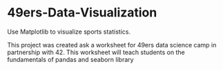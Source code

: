 # 49ers-Data-Visualization
Use Matplotlib to visualize sports statistics.

This project was created ask a worksheet for 49ers data science camp in partnership with 42.
This worksheet will teach students on the fundamentals of pandas and seaborn library
